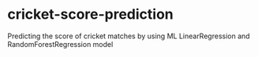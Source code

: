 # cricket-score-prediction
Predicting the score of cricket matches by using ML LinearRegression and RandomForestRegression model
